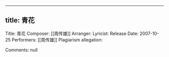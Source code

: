 
---
title: 青花
---
Title: 青花
Composer: [[周传雄]]
Arranger: 
Lyricist: 
Release Date: 2007-10-25
Performers: [[周传雄]]
Plagiarism allegation:


Comments:
null

